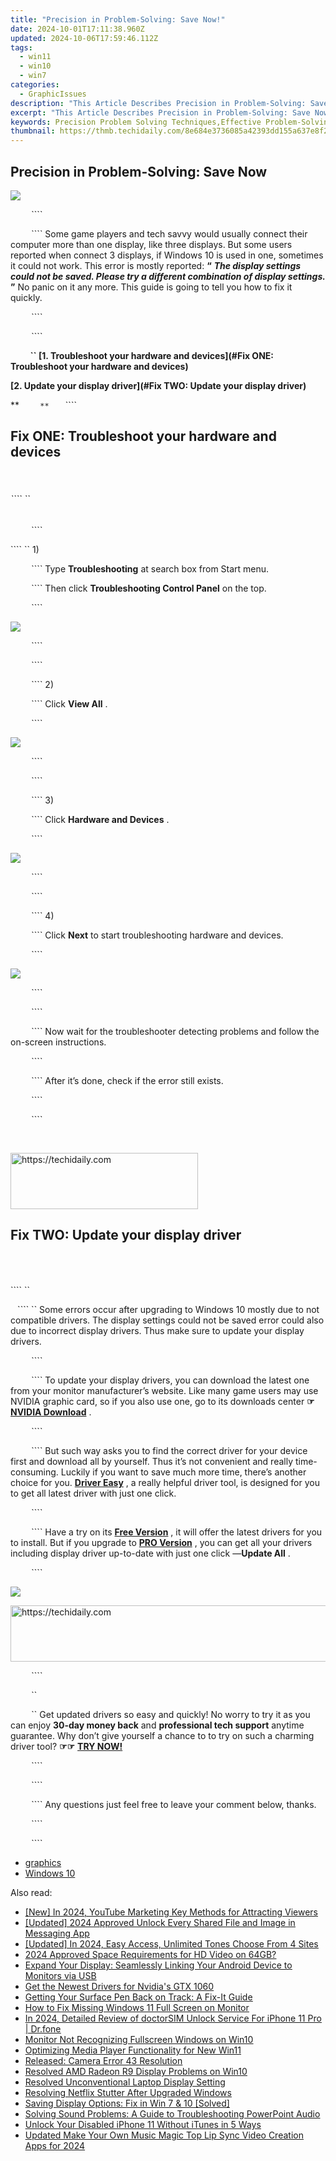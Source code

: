 ```yaml
---
title: "Precision in Problem-Solving: Save Now!"
date: 2024-10-01T17:11:38.960Z
updated: 2024-10-06T17:59:46.112Z
tags:
  - win11
  - win10
  - win7
categories:
  - GraphicIssues
description: "This Article Describes Precision in Problem-Solving: Save Now!"
excerpt: "This Article Describes Precision in Problem-Solving: Save Now!"
keywords: Precision Problem Solving Techniques,Effective Problem-Solving Strategies,Mastering Precision in Decision Making,Improve Your Problem-Solving Skills,Enhancing Precision for Efficient Solutions,Save Time with Precise Problem-Solving,Practical Tips for Accurate Problem Resolution
thumbnail: https://thmb.techidaily.com/8e684e3736085a42393dd155a637e8f217c26c390b45353b04f9ee1e79b6412e.jpg
---
```


## Precision in Problem-Solving: Save Now

![](https://images.drivereasy.com/wp-content/uploads/2017/04/1.png)

```` ```` ```` ```` ```` ```` ````

```` ```` ```` ```` ```` ```` ```` Some game players and tech savvy would usually connect their computer more than one display, like three displays. But some users reported when connect 3 displays, if Windows 10 is used in one, sometimes it could not work. This error is mostly reported: **“**   _**The display settings could not be saved. Please try a different combination of display settings.**_ **”**  No panic on it any more. This guide is going to tell you how to fix it quickly.

```` ```` ```` ```` ```` ```` ````

```` ```` ```` ```` ```` ```` ````

**```` ```` ```` ```` ```` ```` `` [1\. Troubleshoot your hardware and devices](#Fix ONE: Troubleshoot your hardware and devices)**

**[2\. Update your display driver](#Fix TWO: Update your display driver)**

**```` ```` ```` ```` ```` ```` ``**`` ```` ```` ```` ```` ````

## **Fix ONE: Troubleshoot your hardware and devices**

```` ```` ```` ```` ```` ````

###### ```` ``

```` ```` ```` ```` ```` ```` ````

```` `` 1)

```` ```` ```` ```` ```` ```` ```` Type **Troubleshooting**  at search box from Start menu.

```` ```` ```` ```` ```` ```` ```` Then click **Troubleshooting Control Panel**  on the top.

```` ```` ```` ```` ```` ```` ````

![](https://images.drivereasy.com/wp-content/uploads/2017/04/2.png)

```` ```` ```` ```` ```` ```` ````

```` ```` ```` ```` ```` ```` ````

```` ```` ```` ```` ```` ```` ```` 2)

```` ```` ```` ```` ```` ```` ```` Click **View All** .

```` ```` ```` ```` ```` ```` ````

![](https://images.drivereasy.com/wp-content/uploads/2017/04/3.png)

```` ```` ```` ```` ```` ```` ````

```` ```` ```` ```` ```` ```` ````

```` ```` ```` ```` ```` ```` ```` 3)

```` ```` ```` ```` ```` ```` ```` Click **Hardware and Devices** .

```` ```` ```` ```` ```` ```` ````

![](https://images.drivereasy.com/wp-content/uploads/2017/04/4.png)

```` ```` ```` ```` ```` ```` ````

```` ```` ```` ```` ```` ```` ````

```` ```` ```` ```` ```` ```` ```` 4)

```` ```` ```` ```` ```` ```` ```` Click **Next**  to start troubleshooting hardware and devices.

```` ```` ```` ```` ```` ```` ````

![](https://images.drivereasy.com/wp-content/uploads/2017/04/5.png)

```` ```` ```` ```` ```` ```` ````

```` ```` ```` ```` ```` ```` ````

```` ```` ```` ```` ```` ```` ```` Now wait for the troubleshooter detecting problems and follow the on-screen instructions.

```` ```` ```` ```` ```` ```` ````

```` ```` ```` ```` ```` ```` ```` After it’s done, check if the error still exists.

```` ```` ```` ```` ```` ```` ````

```` ```` ```` ```` ```` ```` ````

```` ```` ```` ```` ```` ```` ```` ```` ```` ```` ```` ````

<!-- affiliate ads begin -->
<a href="https://aligracehair.sjv.io/c/5597632/1868586/19272" target="_top" id="1868586">
  <img src="//a.impactradius-go.com/display-ad/19272-1868586" border="0" alt="https://techidaily.com" width="300" height="90"/>
</a>
<img height="0" width="0" src="https://aligracehair.sjv.io/i/5597632/1868586/19272" style="position:absolute;visibility:hidden;" border="0" />
<!-- affiliate ads end -->

## **Fix TWO: Update your display driver**

```` ```` ```` ```` ```` ````

######

```` ``

```` ```` ```` `` Some errors occur after upgrading to Windows 10 mostly due to not compatible drivers. The display settings could not be saved error could also due to incorrect display drivers. Thus make sure to update your display drivers.

```` ```` ```` ```` ```` ```` ````

```` ```` ```` ```` ```` ```` ```` To update your display drivers, you can download the latest one from your monitor manufacturer’s website. Like many game users may use NVIDIA graphic card, so if you also use one, go to its downloads center   **☞ [NVIDIA Download](http://www.nvidia.com/Download/index.aspx)** [](http://www.nvidia.com/Download/index.aspx) .

```` ```` ```` ```` ```` ```` ````

```` ```` ```` ```` ```` ```` ```` But such way asks you to find the correct driver for your device first and download all by yourself. Thus it’s not convenient and really time-consuming. Luckily if you want to save much more time, there’s another choice for you. **[Driver Easy](https://tools.techidaily.com/drivereasy/download/)**  , a really helpful driver tool, is designed for you to get all latest driver with just one click.

```` ```` ```` ```` ```` ```` ````

```` ```` ```` ```` ```` ```` ```` Have a try on its **[Free Version](https://tools.techidaily.com/drivereasy/download/)**  , it will offer the latest drivers for you to install. But if you upgrade to [**PRO Version**](https://tools.techidaily.com/drivereasy/download/) , you can get all your drivers including display driver up-to-date with just one click —**Update All** .

```` ```` ```` ```` ```` ```` ````

![](https://images.drivereasy.com/wp-content/uploads/2017/04/6-2.png)

<!-- affiliate ads begin -->
<a href="https://appsumo.8odi.net/c/5597632/2105870/7443" target="_top" id="2105870">
  <img src="//a.impactradius-go.com/display-ad/7443-2105870" border="0" alt="https://techidaily.com" width="728" height="90"/>
</a>
<img height="0" width="0" src="https://appsumo.8odi.net/i/5597632/2105870/7443" style="position:absolute;visibility:hidden;" border="0" />
<!-- affiliate ads end -->

```` ```` ```` ```` ```` ```` ````

```` ```` ```` ```` ```` ```` ``

```` ```` ```` ```` ```` ```` ``  Get updated drivers so easy and quickly! No worry to try it as you can enjoy **30-day money back** and **professional tech support**  anytime guarantee. Why don’t give yourself a chance to to try on such a charming driver tool? **☞☞**  **[TRY NOW!](https://tools.techidaily.com/drivereasy/download/)**

```` ```` ```` ```` ```` ```` ````

```` ```` ```` ```` ```` ```` ````

```` ```` ```` ```` ```` ```` ```` Any questions just feel free to leave your comment below, thanks.

```` ```` ```` ```` ```` ```` ````

```` ```` ```` ```` ```` ```` ````

* [graphics](https://tools.techidaily.com/drivereasy/download/)
* [Windows 10](https://tools.techidaily.com/drivereasy/download/)

<ins class="adsbygoogle"
     style="display:block"
     data-ad-format="autorelaxed"
     data-ad-client="ca-pub-7571918770474297"
     data-ad-slot="1223367746"></ins>

<ins class="adsbygoogle"
     style="display:block"
     data-ad-client="ca-pub-7571918770474297"
     data-ad-slot="8358498916"
     data-ad-format="auto"
     data-full-width-responsive="true"></ins>

<span class="atpl-alsoreadstyle">Also read:</span>
<div><ul>
<li><a href="https://youtube-docs.techidaily.com/n-2024-youtube-marketing-key-methods-for-attracting-viewers/"><u>[New] In 2024, YouTube Marketing Key Methods for Attracting Viewers</u></a></li>
<li><a href="https://facebook-video-recording.techidaily.com/updated-2024-approved-unlock-every-shared-file-and-image-in-messaging-app/"><u>[Updated] 2024 Approved Unlock Every Shared File and Image in Messaging App</u></a></li>
<li><a href="https://fox-boxes.techidaily.com/updated-in-2024-easy-access-unlimited-tones-choose-from-4-sites/"><u>[Updated] In 2024, Easy Access, Unlimited Tones Choose From 4 Sites</u></a></li>
<li><a href="https://fox-links.techidaily.com/2024-approved-space-requirements-for-hd-video-on-64gb/"><u>2024 Approved Space Requirements for HD Video on 64GB?</u></a></li>
<li><a href="https://hardware-updates.techidaily.com/expand-your-display-seamlessly-linking-your-android-device-to-monitors-via-usb/"><u>Expand Your Display: Seamlessly Linking Your Android Device to Monitors via USB</u></a></li>
<li><a href="https://graphic-issues.techidaily.com/get-the-newest-drivers-for-nvidias-gtx-1060/"><u>Get the Newest Drivers for Nvidia's GTX 1060</u></a></li>
<li><a href="https://win-howtos.techidaily.com/getting-your-surface-pen-back-on-track-a-fix-it-guide/"><u>Getting Your Surface Pen Back on Track: A Fix-It Guide</u></a></li>
<li><a href="https://graphic-issues.techidaily.com/how-to-fix-missing-windows-11-full-screen-on-monitor/"><u>How to Fix Missing Windows 11 Full Screen on Monitor</u></a></li>
<li><a href="https://iphone-unlock.techidaily.com/in-2024-detailed-review-of-doctorsim-unlock-service-for-iphone-11-pro-drfone-by-drfone-ios/"><u>In 2024, Detailed Review of doctorSIM Unlock Service For iPhone 11 Pro | Dr.fone</u></a></li>
<li><a href="https://graphic-issues.techidaily.com/monitor-not-recognizing-fullscreen-windows-on-win10/"><u>Monitor Not Recognizing Fullscreen Windows on Win10</u></a></li>
<li><a href="https://graphic-issues.techidaily.com/optimizing-media-player-functionality-for-new-win11/"><u>Optimizing Media Player Functionality for New Win11</u></a></li>
<li><a href="https://graphic-issues.techidaily.com/released-camera-error-43-resolution/"><u>Released: Camera Error 43 Resolution</u></a></li>
<li><a href="https://graphic-issues.techidaily.com/resolved-amd-radeon-r9-display-problems-on-win10/"><u>Resolved AMD Radeon R9 Display Problems on Win10</u></a></li>
<li><a href="https://graphic-issues.techidaily.com/resolved-unconventional-laptop-display-setting/"><u>Resolved Unconventional Laptop Display Setting</u></a></li>
<li><a href="https://graphic-issues.techidaily.com/resolving-netflix-stutter-after-upgraded-windows/"><u>Resolving Netflix Stutter After Upgraded Windows</u></a></li>
<li><a href="https://graphic-issues.techidaily.com/saving-display-options-fix-in-win-7-and-10-solved/"><u>Saving Display Options: Fix in Win 7 & 10 [Solved]</u></a></li>
<li><a href="https://tech-renaissance.techidaily.com/solving-sound-problems-a-guide-to-troubleshooting-powerpoint-audio/"><u>Solving Sound Problems: A Guide to Troubleshooting PowerPoint Audio</u></a></li>
<li><a href="https://ios-unlock.techidaily.com/unlock-your-disabled-iphone-11-without-itunes-in-5-ways-by-drfone-ios/"><u>Unlock Your Disabled iPhone 11 Without iTunes in 5 Ways</u></a></li>
<li><a href="https://smart-video-creator.techidaily.com/updated-make-your-own-music-magic-top-lip-sync-video-creation-apps-for-2024/"><u>Updated Make Your Own Music Magic Top Lip Sync Video Creation Apps for 2024</u></a></li>
</ul></div>

